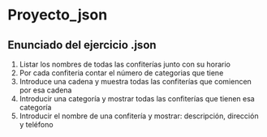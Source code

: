 # Proyecto_json
<h2>Enunciado del ejercicio .json</h2>
<ol type="1">
  <li>Listar los nombres de todas las confiterías junto con su horario</li>
  <li>Por cada confiteria contar el número de categorias que tiene</li>
  <li>Introduce una cadena y muestra todas las confiterías que comiencen por esa cadena</li>
  <li>Introducir una categoría y mostrar todas las confiterías que tienen esa categoría</li>
  <li>Introducir el nombre de una confitería y mostrar: descripción, dirección y teléfono</li>
</ol>
